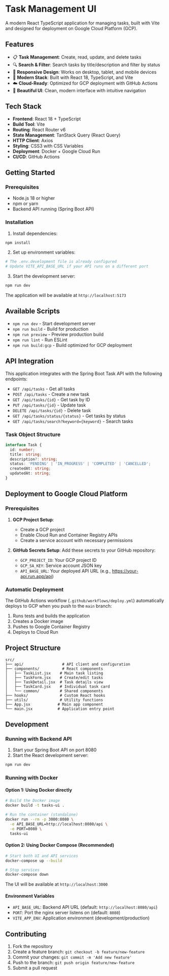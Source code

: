 # Task Management UI

A modern React TypeScript application for managing tasks, built with Vite and designed for deployment on Google Cloud Platform (GCP).

## Features

- 📋 **Task Management**: Create, read, update, and delete tasks
- 🔍 **Search & Filter**: Search tasks by title/description and filter by status  
- 📱 **Responsive Design**: Works on desktop, tablet, and mobile devices
- 🚀 **Modern Stack**: Built with React 18, TypeScript, and Vite
- ☁️ **Cloud-Ready**: Optimized for GCP deployment with GitHub Actions
- 🎨 **Beautiful UI**: Clean, modern interface with intuitive navigation

## Tech Stack

- **Frontend**: React 18 + TypeScript
- **Build Tool**: Vite
- **Routing**: React Router v6
- **State Management**: TanStack Query (React Query)
- **HTTP Client**: Axios
- **Styling**: CSS3 with CSS Variables
- **Deployment**: Docker + Google Cloud Run
- **CI/CD**: GitHub Actions

## Getting Started

### Prerequisites

- Node.js 18 or higher
- npm or yarn
- Backend API running (Spring Boot API)

### Installation

1. Install dependencies:
```bash
npm install
```

2. Set up environment variables:
```bash
# The .env.development file is already configured
# Update VITE_API_BASE_URL if your API runs on a different port
```

3. Start the development server:
```bash
npm run dev
```

The application will be available at `http://localhost:5173`

## Available Scripts

- `npm run dev` - Start development server
- `npm run build` - Build for production
- `npm run preview` - Preview production build
- `npm run lint` - Run ESLint
- `npm run build:gcp` - Build optimized for GCP deployment

## API Integration

This application integrates with the Spring Boot Task API with the following endpoints:

- `GET /api/tasks` - Get all tasks
- `POST /api/tasks` - Create a new task
- `GET /api/tasks/{id}` - Get task by ID
- `PUT /api/tasks/{id}` - Update task
- `DELETE /api/tasks/{id}` - Delete task
- `GET /api/tasks/status/{status}` - Get tasks by status
- `GET /api/tasks/search?keyword={keyword}` - Search tasks

### Task Object Structure

```typescript
interface Task {
  id: number;
  title: string;
  description?: string;
  status: 'PENDING' | 'IN_PROGRESS' | 'COMPLETED' | 'CANCELLED';
  createdAt: string;
  updatedAt: string;
}
```

## Deployment to Google Cloud Platform

### Prerequisites

1. **GCP Project Setup**:
   - Create a GCP project
   - Enable Cloud Run and Container Registry APIs
   - Create a service account with necessary permissions

2. **GitHub Secrets Setup**:
   Add these secrets to your GitHub repository:
   - `GCP_PROJECT_ID`: Your GCP project ID
   - `GCP_SA_KEY`: Service account JSON key
   - `API_BASE_URL`: Your deployed API URL (e.g., https://your-api.run.app/api)

### Automatic Deployment

The GitHub Actions workflow (`.github/workflows/deploy.yml`) automatically deploys to GCP when you push to the `main` branch:

1. Runs tests and builds the application
2. Creates a Docker image
3. Pushes to Google Container Registry
4. Deploys to Cloud Run

## Project Structure

```
src/
├── api/                 # API client and configuration
├── components/          # React components
│   ├── TaskList.jsx    # Main task listing
│   ├── TaskForm.jsx    # Create/edit tasks
│   ├── TaskDetail.jsx  # Task details view
│   ├── TaskCard.jsx    # Individual task card
│   └── common/         # Shared components
├── hooks/              # Custom React hooks
├── utils/              # Utility functions
├── App.jsx            # Main app component
└── main.jsx           # Application entry point
```

## Development

### Running with Backend API

1. Start your Spring Boot API on port 8080
2. Start the React development server:
```bash
npm run dev
```

### Running with Docker

#### Option 1: Using Docker directly

```bash
# Build the Docker image
docker build -t tasks-ui .

# Run the container (standalone)
docker run --rm -p 3000:8080 \
  -e API_BASE_URL=http://localhost:8080/api \
  -e PORT=8080 \
  tasks-ui
```

#### Option 2: Using Docker Compose (Recommended)

```bash
# Start both UI and API services
docker-compose up --build

# Stop services
docker-compose down
```

The UI will be available at `http://localhost:3000`

#### Environment Variables

- `API_BASE_URL`: Backend API URL (default: `http://localhost:8080/api`)
- `PORT`: Port the nginx server listens on (default: `8080`)
- `VITE_APP_ENV`: Application environment (development/production)

## Contributing

1. Fork the repository
2. Create a feature branch: `git checkout -b feature/new-feature`
3. Commit your changes: `git commit -m 'Add new feature'`
4. Push to the branch: `git push origin feature/new-feature`
5. Submit a pull request
